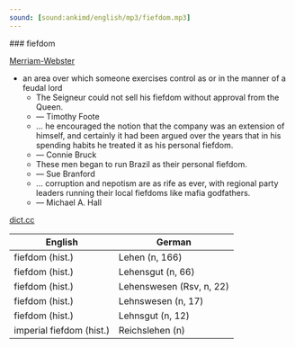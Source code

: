 ```yaml
---
sound: [sound:ankimd/english/mp3/fiefdom.mp3]
---
```


\### fiefdom

[Merriam-Webster](https://www.merriam-webster.com/dictionary/fiefdom)

- an area over which someone exercises control as or in the manner of a feudal lord
    - The Seigneur could not sell his fiefdom without approval from the Queen.
    - — Timothy Foote
    - … he encouraged the notion that the company was an extension of himself, and certainly it had been argued over the years that in his spending habits he treated it as his personal fiefdom.
    - — Connie Bruck
    - These men began to run Brazil as their personal fiefdom.
    - — Sue Branford
    - … corruption and nepotism are as rife as ever, with regional party leaders running their local fiefdoms like mafia godfathers.
    - — Michael A. Hall

[dict.cc](https://www.dict.cc/fiefdom)

| English        | German       |
| -------------- | ------------ |
| fiefdom (hist.) | Lehen (n, 166) |
| fiefdom (hist.) | Lehensgut (n, 66) |
| fiefdom (hist.) | Lehenswesen (Rsv, n, 22) |
| fiefdom (hist.) | Lehnswesen (n, 17) |
| fiefdom (hist.) | Lehnsgut (n, 12) |
| imperial fiefdom (hist.) | Reichslehen (n) |

